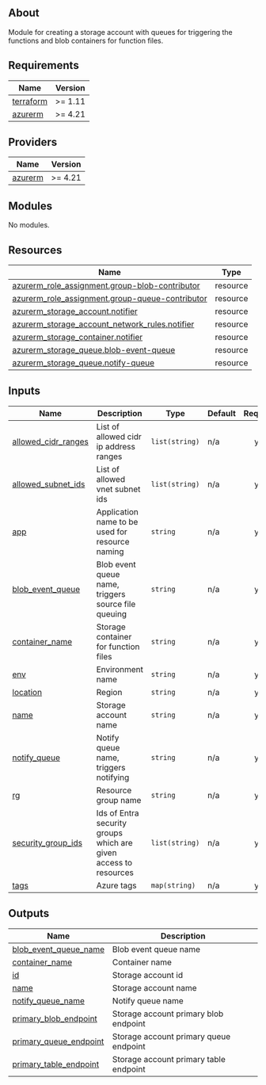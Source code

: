 <!-- BEGIN_TF_DOCS -->


## About

Module for creating a storage account with queues for triggering the functions and blob containers for function files.

## Requirements

| Name | Version |
|------|---------|
| <a name="requirement_terraform"></a> [terraform](#requirement\_terraform) | >= 1.11 |
| <a name="requirement_azurerm"></a> [azurerm](#requirement\_azurerm) | >= 4.21 |

## Providers

| Name | Version |
|------|---------|
| <a name="provider_azurerm"></a> [azurerm](#provider\_azurerm) | >= 4.21 |

## Modules

No modules.

## Resources

| Name | Type |
|------|------|
| [azurerm_role_assignment.group-blob-contributor](https://registry.terraform.io/providers/hashicorp/azurerm/latest/docs/resources/role_assignment) | resource |
| [azurerm_role_assignment.group-queue-contributor](https://registry.terraform.io/providers/hashicorp/azurerm/latest/docs/resources/role_assignment) | resource |
| [azurerm_storage_account.notifier](https://registry.terraform.io/providers/hashicorp/azurerm/latest/docs/resources/storage_account) | resource |
| [azurerm_storage_account_network_rules.notifier](https://registry.terraform.io/providers/hashicorp/azurerm/latest/docs/resources/storage_account_network_rules) | resource |
| [azurerm_storage_container.notifier](https://registry.terraform.io/providers/hashicorp/azurerm/latest/docs/resources/storage_container) | resource |
| [azurerm_storage_queue.blob-event-queue](https://registry.terraform.io/providers/hashicorp/azurerm/latest/docs/resources/storage_queue) | resource |
| [azurerm_storage_queue.notify-queue](https://registry.terraform.io/providers/hashicorp/azurerm/latest/docs/resources/storage_queue) | resource |

## Inputs

| Name | Description | Type | Default | Required |
|------|-------------|------|---------|:--------:|
| <a name="input_allowed_cidr_ranges"></a> [allowed\_cidr\_ranges](#input\_allowed\_cidr\_ranges) | List of allowed cidr ip address ranges | `list(string)` | n/a | yes |
| <a name="input_allowed_subnet_ids"></a> [allowed\_subnet\_ids](#input\_allowed\_subnet\_ids) | List of allowed vnet subnet ids | `list(string)` | n/a | yes |
| <a name="input_app"></a> [app](#input\_app) | Application name to be used for resource naming | `string` | n/a | yes |
| <a name="input_blob_event_queue"></a> [blob\_event\_queue](#input\_blob\_event\_queue) | Blob event queue name, triggers source file queuing | `string` | n/a | yes |
| <a name="input_container_name"></a> [container\_name](#input\_container\_name) | Storage container for function files | `string` | n/a | yes |
| <a name="input_env"></a> [env](#input\_env) | Environment name | `string` | n/a | yes |
| <a name="input_location"></a> [location](#input\_location) | Region | `string` | n/a | yes |
| <a name="input_name"></a> [name](#input\_name) | Storage account name | `string` | n/a | yes |
| <a name="input_notify_queue"></a> [notify\_queue](#input\_notify\_queue) | Notify queue name, triggers notifying | `string` | n/a | yes |
| <a name="input_rg"></a> [rg](#input\_rg) | Resource group name | `string` | n/a | yes |
| <a name="input_security_group_ids"></a> [security\_group\_ids](#input\_security\_group\_ids) | Ids of Entra security groups which are given access to resources | `list(string)` | n/a | yes |
| <a name="input_tags"></a> [tags](#input\_tags) | Azure tags | `map(string)` | n/a | yes |

## Outputs

| Name | Description |
|------|-------------|
| <a name="output_blob_event_queue_name"></a> [blob\_event\_queue\_name](#output\_blob\_event\_queue\_name) | Blob event queue name |
| <a name="output_container_name"></a> [container\_name](#output\_container\_name) | Container name |
| <a name="output_id"></a> [id](#output\_id) | Storage account id |
| <a name="output_name"></a> [name](#output\_name) | Storage account name |
| <a name="output_notify_queue_name"></a> [notify\_queue\_name](#output\_notify\_queue\_name) | Notify queue name |
| <a name="output_primary_blob_endpoint"></a> [primary\_blob\_endpoint](#output\_primary\_blob\_endpoint) | Storage account primary blob endpoint |
| <a name="output_primary_queue_endpoint"></a> [primary\_queue\_endpoint](#output\_primary\_queue\_endpoint) | Storage account primary queue endpoint |
| <a name="output_primary_table_endpoint"></a> [primary\_table\_endpoint](#output\_primary\_table\_endpoint) | Storage account primary table endpoint |

<!-- END_TF_DOCS -->